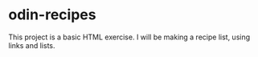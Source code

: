 # odin-recipes

This project is a basic HTML exercise. I will be making a recipe list, using links and lists.
